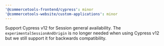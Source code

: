 ```yaml
---
'@commercetools-frontend/cypress': minor
'@commercetools-website/custom-applications': minor
---
```


Support Cypress v12 for Session general availability. The `experimentalSessionAndOrigin` is no longer needed when using Cypress v12 but we still support it for backwards compatibility.
